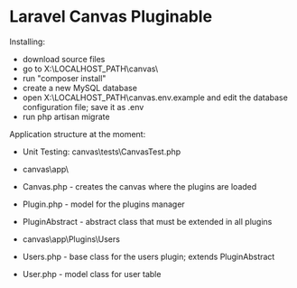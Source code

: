 # Laravel Canvas Pluginable

Installing:
- download source files
- go to X:\LOCALHOST_PATH\canvas\
- run "composer install"
- create a new MySQL database
- open X:\LOCALHOST_PATH\canvas\.env.example and edit the database configuration file; save it as .env
- run php artisan migrate

Application structure at the moment:
- Unit Testing: canvas\tests\CanvasTest.php 

- canvas\app\ 
-   Canvas.php - creates the canvas where the plugins are loaded
-   Plugin.php - model for the plugins manager
-   PluginAbstract - abstract class that must be extended in all plugins
- canvas\app\Plugins\Users
-   Users.php - base class for the users plugin; extends PluginAbstract
-   User.php - model class for user table
